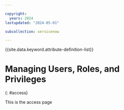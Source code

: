```yaml
---

copyright:
  years: 2024
lastupdated: "2024-05-01"

subcollection: servicenow

---
```


{{site.data.keyword.attribute-definition-list}}

# Managing Users, Roles, and Privileges
{: #access}

This is the access page



